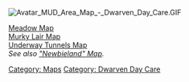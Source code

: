 ![](Avatar_MUD_Area_Map_-_Dwarven_Day_Care.GIF "Avatar_MUD_Area_Map_-_Dwarven_Day_Care.GIF")

[Meadow Map](Meadow_Map "wikilink")  
[Murky Lair Map](Murky_Lair_Map "wikilink")  
[Underway Tunnels Map](Underway_Tunnels_Map "wikilink")  
*See also ["Newbieland" Map]("Newbieland"_Map "wikilink").*  

[Category: Maps](Category:_Maps "wikilink") [Category: Dwarven Day
Care](Category:_Dwarven_Day_Care "wikilink")
